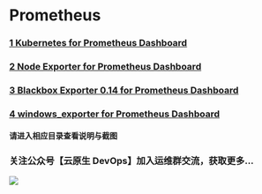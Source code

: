 # Prometheus
### [1 Kubernetes for Prometheus Dashboard](https://github.com/starsliao/Prometheus/tree/master/kubernetes)
### [2 Node Exporter for Prometheus Dashboard](https://github.com/starsliao/Prometheus/tree/master/node_exporter)
### [3 Blackbox Exporter 0.14 for Prometheus Dashboard](https://github.com/starsliao/Prometheus/tree/master/blackbox_exporter)
### [4 windows_exporter for Prometheus Dashboard](https://github.com/starsliao/Prometheus/tree/master/windows_exporter)

#### 请进入相应目录查看说明与截图

### 关注公众号【**云原生 DevOps**】加入运维群交流，获取更多...
![](https://starsl.cn/static/img/qr.png)
